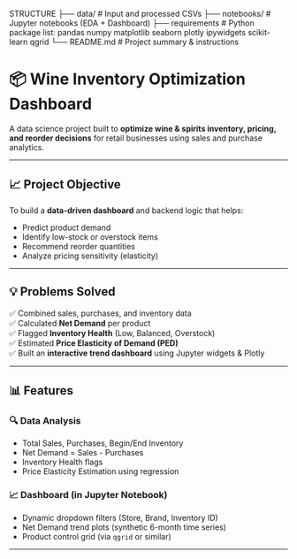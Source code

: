 STRUCTURE
├── data/                   # Input and processed CSVs
├── notebooks/              # Jupyter notebooks (EDA + Dashboard)
├── requirements            # Python package list:
                              pandas
                              numpy
                              matplotlib
                              seaborn
                              plotly
                              ipywidgets
                              scikit-learn
                              qgrid
└── README.md               # Project summary & instructions


# 📦 Wine Inventory Optimization Dashboard

A data science project built to **optimize wine & spirits inventory, pricing, and reorder decisions** for retail businesses using sales and purchase analytics.

---

## 📈 Project Objective

To build a **data-driven dashboard** and backend logic that helps:
- Predict product demand
- Identify low-stock or overstock items
- Recommend reorder quantities
- Analyze pricing sensitivity (elasticity)

---

## 💡 Problems Solved

✅ Combined sales, purchases, and inventory data  
✅ Calculated **Net Demand** per product  
✅ Flagged **Inventory Health** (Low, Balanced, Overstock)  
✅ Estimated **Price Elasticity of Demand (PED)**  
✅ Built an **interactive trend dashboard** using Jupyter widgets & Plotly

---

## 📊 Features

### 🔍 Data Analysis
- Total Sales, Purchases, Begin/End Inventory
- Net Demand = Sales - Purchases
- Inventory Health flags
- Price Elasticity Estimation using regression

### 📈 Dashboard (in Jupyter Notebook)
- Dynamic dropdown filters (Store, Brand, Inventory ID)
- Net Demand trend plots (synthetic 6-month time series)
- Product control grid (via `qgrid` or similar)

---


